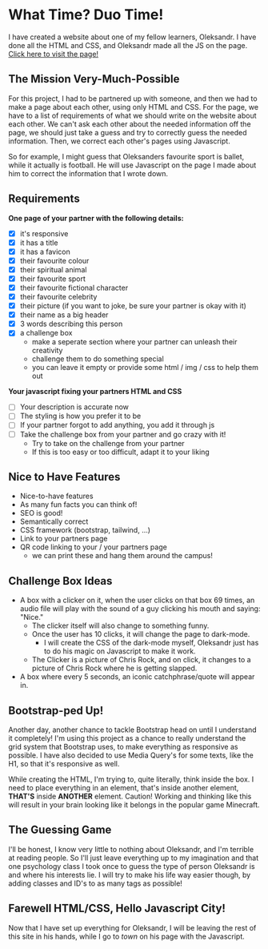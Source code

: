 # What Time? Duo Time!
I have created a website about one of my fellow learners, Oleksandr. I have done all the HTML and CSS, and Oleksandr made all the JS on the page. [Click here to visit the page!](https://besartelezi.github.io/duo-time/)

## The Mission Very-Much-Possible
For this project, I had to be partnered up with someone, and then we had to make a page about each other, using only HTML and CSS. For the page, we have to a list of requirements of what we should write on the website about each other.
We can't ask each other about the needed information off the page, we should just take a guess and try to correctly guess the needed information. Then, we correct each other's pages using Javascript. </br>

So for example, I might guess that Oleksanders favourite sport is ballet, while it actually is football. He will use Javascript on the page I made about him to correct the information that I wrote down.

## Requirements
**One page of your partner with the following details:**
- [x] it's responsive
- [x] it has a title
- [x] it has a favicon
- [x] their favourite colour
- [x] their spiritual animal
- [x] their favourite sport
- [x] their favourite fictional character
- [x] their favourite celebrity
- [x] their picture (if you want to joke, be sure your partner is okay with it)
- [x] their name as a big header
- [x] 3 words describing this person
- [x] a challenge box
  * make a seperate section where your partner can unleash their creativity
  * challenge them to do something special
  * you can leave it empty or provide some html / img / css to help them out

**Your javascript fixing your partners HTML and CSS**

- [ ] Your description is accurate now
- [ ] The styling is how you prefer it to be
- [ ] If your partner forgot to add anything, you add it through js
- [ ] Take the challenge box from your partner and go crazy with it!
  * Try to take on the challenge from your partner
  * If this is too easy or too difficult, adapt it to your liking

## Nice to Have Features
* Nice-to-have features
* As many fun facts you can think of!
* SEO is good!
* Semantically correct
* CSS framework (bootstrap, tailwind, ...)
* Link to your partners page
* QR code linking to your / your partners page
  * we can print these and hang them around the campus!

## Challenge Box Ideas
* A box with a clicker on it, when the user clicks on that box 69 times, an audio file will play with the sound of a guy clicking his mouth and saying: "Nice."
  * The clicker itself will also change to something funny.
  * Once the user has 10 clicks, it will change the page to dark-mode.
    * I will create the CSS of the dark-mode myself, Oleksandr just has to do his magic on Javascript to make it work. 
  * The Clicker is a picture of Chris Rock, and on click, it changes to a picture of Chris Rock where he is getting slapped.
* A box where every 5 seconds, an iconic catchphrase/quote will appear in.

## Bootstrap-ped Up!
Another day, another chance to tackle Bootstrap head on until I understand it completely! I'm using this project as a chance to really understand the grid system that Bootstrap uses, to make everything as responsive as possible. I have also decided to use Media Query's for some texts, like the H1, so that it's responsive as well. 

While creating the HTML, I'm trying to, quite literally, think inside the box. I need to place everything in an element, that's inside another element, **THAT'S** inside **ANOTHER** element. Caution! Working and thinking like this will result in your brain looking like it belongs in the popular game Minecraft.

## The Guessing Game
I'll be honest, I know very little to nothing about Oleksandr, and I'm terrible at reading people. So I'll just leave everything up to my imagination and that one psychology class I took once to guess the type of person Oleksandr is and where his interests lie. I will try to make his life way easier though, by adding classes and ID's to as many tags as possible! <br>

## Farewell HTML/CSS, Hello Javascript City!
Now that I have set up everything for Oleksandr, I will be leaving the rest of this site in his hands, while I go to *town* on his page with the Javascript. <br>




